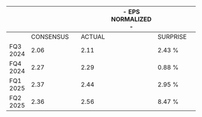 |  |  |  |  | - EPS NORMALIZED - |  |  |
| --- | --- | --- | --- | --- | --- | --- |
|  | CONSENSUS |  | ACTUAL |  | SURPRISE |  |
| FQ3 2024 | 2.06 |  | 2.11 |  | 2.43 % |  |
| FQ4 2024 | 2.27 |  | 2.29 |  | 0.88 % |  |
| FQ1 2025 | 2.37 |  | 2.44 |  | 2.95 % |  |
| FQ2 2025 | 2.36 |  | 2.56 |  | 8.47 % |  |
